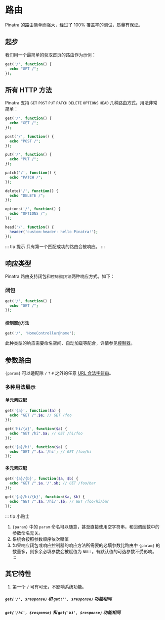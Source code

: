 # 路由

Pinatra 的路由简单而强大，经过了 100% 覆盖率的测试，质量有保证。

## 起步

我们用一个最简单的获取首页的路由作为示例：


```php
get('/', function() {
  echo "GET /";
});
```

## 所有 HTTP 方法

Pinatra 支持 `GET` `POST` `PUT` `PATCH` `DELETE` `OPTIONS` `HEAD` 几种路由方式，用法非常简单：

```php
get('/', function() {
  echo "GET /";
});

post('/', function() {
  echo "POST /";
});

put('/', function() {
  echo "PUT /";
});

patch('/', function() {
  echo "PATCH /";
});

delete('/', function() {
  echo "DELETE /";
});

options('/', function() {
  echo "OPTIONS /";
});

head('/', function() {
  header('custom-header: hello Pinatra!');
});
```

::: tip 提示
只有第一个匹配成功的路由会被响应。
:::

## 响应类型

Pinatra 路由支持闭包和`控制器@方法`两种响应方式。如下：

### 闭包

```php
get('/', function() {
  echo "GET /";
});
```

### `控制器@方法`

```php
get('/', 'HomeController@home');
```

此种类型的响应需要命名空间、自动加载等配合，详情参见[控制器](./controller.html)。

## 参数路由

`{param}` 可以适配除 `/` `?` `#` 之外的任意 [URL 合法字符串](https://stackoverflow.com/a/1547940)。


### 多种用法展示

#### 单元素匹配

```php
get('{a}', function($a) {
  echo "GET /".$a; // GET /foo
});
```

```php
get('hi/{a}', function($a) {
  echo "GET /hi".$a; // GET /hi/foo
});
```

```php
get('{a}/hi', function($a) {
  echo "GET /".$a.'/hi'; // GET /foo/hi
});
```

#### 多元素匹配

```php
get('{a}/{b}', function($a, $b) {
  echo "GET /".$a.'/'.$b; // GET /foo/bar
});
```

```php
get('{a}/hi/{b}', function($a, $b) {
  echo "GET /".$a.'/hi/'.$b; // GET /foo/hi/bar
});
```

::: tip 小贴士
1. `{param}` 中的 `param` 命名可以随意，甚至直接使用空字符串，和回调函数中的参数命名无关。
2. 系统会按照参数顺序依次赋值
3. 如果响应闭包或响应控制器的响应方法所需要的必填参数比路由中 `{param}` 的数量多，则多余必填参数会被赋值为 `NULL`。有默认值的可选参数不受影响。
:::

## 其它特性

1. 第一个 `/` 可有可无，不影响系统功能。
##### `get('/', $response)` 和 `get('', $response)` 功能相同
##### `get('/hi', $response)` 和 `get('hi', $response)` 功能相同